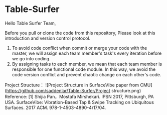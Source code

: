 
# Table-Surfer

Hello Table Surfer Team,

Before you pull or clone the code from this repository, Please look at this introduction and version control protocol.

1. To avoid code conflict when commit or merge your code with the master, we will assign each team member's task's every iteration before we go into coding.
2. By assigning tasks to each member, we mean that each team member is responsible for one functional code module. In this way, we avoid the code version conflict and prevent chaotic change on each other's code.

Project Structure：
![Project Structure in SurfaceVibe paper from CMU](https://github.com/saddenlar/Table-Surfer/Project structure.png)
Reference:
[1] Shijia Pan，Mostafa Mirshekari. IPSN 2017, Pittsburgh, PA USA. SurfaceVibe: Vibration-Based Tap & Swipe Tracking on Ubiquitous Surfaces. 2017 ACM. 978-1-4503-4890-4/17/04. 


